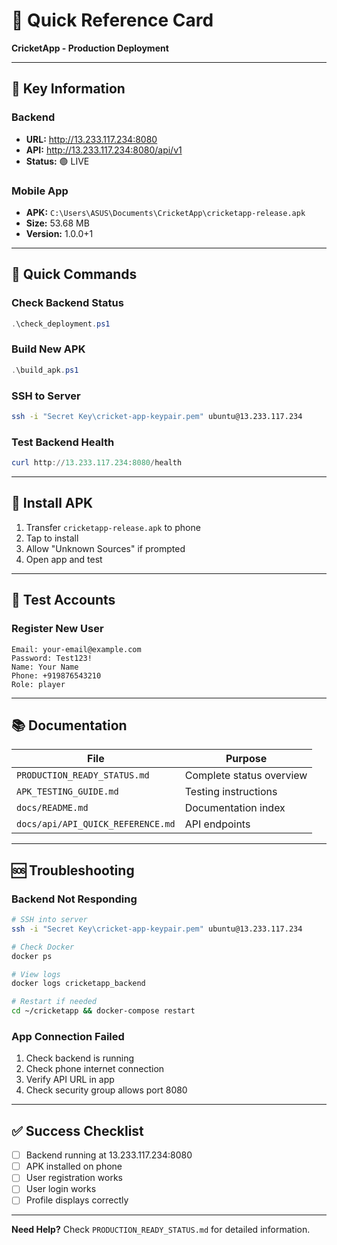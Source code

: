 # 🚀 Quick Reference Card
**CricketApp - Production Deployment**

---

## 📍 Key Information

### Backend
- **URL:** http://13.233.117.234:8080
- **API:** http://13.233.117.234:8080/api/v1
- **Status:** 🟢 LIVE

### Mobile App
- **APK:** `C:\Users\ASUS\Documents\CricketApp\cricketapp-release.apk`
- **Size:** 53.68 MB
- **Version:** 1.0.0+1

---

## 🔧 Quick Commands

### Check Backend Status
```powershell
.\check_deployment.ps1
```

### Build New APK
```powershell
.\build_apk.ps1
```

### SSH to Server
```bash
ssh -i "Secret Key\cricket-app-keypair.pem" ubuntu@13.233.117.234
```

### Test Backend Health
```powershell
curl http://13.233.117.234:8080/health
```

---

## 📱 Install APK

1. Transfer `cricketapp-release.apk` to phone
2. Tap to install
3. Allow "Unknown Sources" if prompted
4. Open app and test

---

## 🧪 Test Accounts

### Register New User
```
Email: your-email@example.com
Password: Test123!
Name: Your Name
Phone: +919876543210
Role: player
```

---

## 📚 Documentation

| File | Purpose |
|------|---------|
| `PRODUCTION_READY_STATUS.md` | Complete status overview |
| `APK_TESTING_GUIDE.md` | Testing instructions |
| `docs/README.md` | Documentation index |
| `docs/api/API_QUICK_REFERENCE.md` | API endpoints |

---

## 🆘 Troubleshooting

### Backend Not Responding
```bash
# SSH into server
ssh -i "Secret Key\cricket-app-keypair.pem" ubuntu@13.233.117.234

# Check Docker
docker ps

# View logs
docker logs cricketapp_backend

# Restart if needed
cd ~/cricketapp && docker-compose restart
```

### App Connection Failed
1. Check backend is running
2. Check phone internet connection
3. Verify API URL in app
4. Check security group allows port 8080

---

## ✅ Success Checklist

- [ ] Backend running at 13.233.117.234:8080
- [ ] APK installed on phone
- [ ] User registration works
- [ ] User login works
- [ ] Profile displays correctly

---

**Need Help?** Check `PRODUCTION_READY_STATUS.md` for detailed information.
